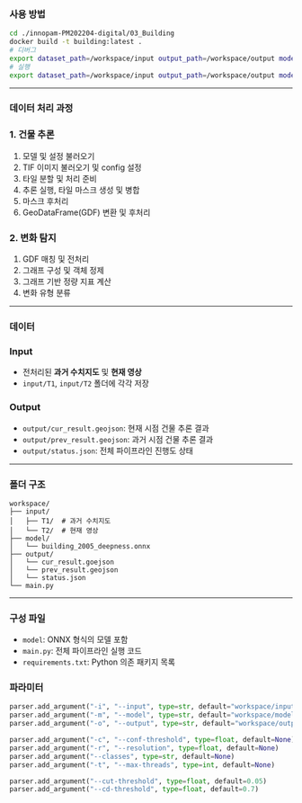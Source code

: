

### 사용 방법

```bash
cd ./innopam-PM202204-digital/03_Building
docker build -t building:latest .
# 디버그
export dataset_path=/workspace/input output_path=/workspace/output model_path=/workspace/model && docker compose run dt
# 실행
export dataset_path=/workspace/input output_path=/workspace/output model_path=/workspace/model && docker compose up
```
---

### 데이터 처리 과정

### 1. 건물 추론
1. 모델 및 설정 불러오기
2. TIF 이미지 불러오기 및 config 설정
3. 타일 분할 및 처리 준비
4. 추론 실행, 타일 마스크 생성 및 병합
5. 마스크 후처리
6. GeoDataFrame(GDF) 변환 및 후처리

### 2. 변화 탐지
1. GDF 매칭 및 전처리
2. 그래프 구성 및 객체 정제
3. 그래프 기반 정량 지표 계산
4. 변화 유형 분류

---

### 데이터

### Input
- 전처리된 **과거 수치지도** 및 **현재 영상**
- `input/T1`, `input/T2` 폴더에 각각 저장

### Output
- `output/cur_result.geojson`: 현재 시점 건물 추론 결과
- `output/prev_result.geojson`: 과거 시점 건물 추론 결과
- `output/status.json`: 전체 파이프라인 진행도 상태
---

### 폴더 구조
```
workspace/
├── input/
│   ├── T1/  # 과거 수치지도
│   └── T2/  # 현재 영상
├── model/
│   └── building_2005_deepness.onnx
├── output/
│   └── cur_result.goejson
│   └── prev_result.geojson
│   └── status.json
└── main.py
```
---

### 구성 파일
- `model`: ONNX 형식의 모델 포함
- `main.py`: 전체 파이프라인 실행 코드
- `requirements.txt`: Python 의존 패키지 목록

### 파라미터

```python
parser.add_argument("-i", "--input", type=str, default="workspace/input", help="input folder containing T1/, T2/")
parser.add_argument("-m", "--model", type=str, default="workspace/model", help="Model folder containing .onnx")
parser.add_argument("-o", "--output", type=str, default="workspace/output", help="Output folder")

parser.add_argument("-c", "--conf-threshold", type=float, default=None)
parser.add_argument("-r", "--resolution", type=float, default=None)
parser.add_argument("--classes", type=str, default=None)
parser.add_argument("-t", "--max-threads", type=int, default=None)

parser.add_argument("--cut-threshold", type=float, default=0.05)
parser.add_argument("--cd-threshold", type=float, default=0.7)
```
